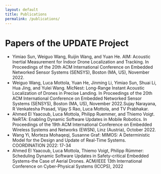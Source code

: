 ```yaml
---
layout: default
title: Publications
permalink: /publications/
---
```


# Papers of the UPDATE Project

* Yimiao Sun, Weiguo Wang, Ruijin Wang, and Yuan He. AIM: Acoustic Inertial Measurement for Indoor Drone Localization and Tracking. In Proceedings of the 20th ACM International Conference on Embedded Networked Sensor Systems (SENSYS), Boston (MA, US), November 2022.
* Weiguo Wang, Luca Mottola, Yuan He, Jinming Li, Yimiao Sun, Shuai Li, Hua Jing, and Yulei Wang. MicNest: Long-Range Instant Acoustic Localization of Drones in Precise Landing. In Proceedings of the 20th ACM International Conference on Embedded Networked Sensor Systems (SENSYS), Boston (MA, US), November 2022.Sujay Narayana, R Venkatesha Prasad, Vijay S Rao, Luca Mottola, and TV Prabhakar.
* Ahmed El Yaacoub, Luca Mottola, Philipp Ruemmer, and Thiemo Voigt. NeRTA: Enabling Dynamic Software Updates in Mobile Robotics.  In Proceedings of the 19th ACM International Conference on Embedded Wireless Systems and Networks (EWSN), Linz (Austria), October 2022.
* Wang Yi, Morteza Mohaqeqi, Susanne Graf: MIMOS: A Deterministic Model for the Design and Update of Real-Time Systems. COORDINATION 2022: 17-34 
* Ahmed El Yaacoub, Luca Mottola, Thiemo Voigt, Philipp Rümmer: Scheduling Dynamic Software Updates in Safety-critical Embedded Systems-the Case of Aerial Drones. ACM/IEEE 13th International Conference on Cyber-Physical Systems (ICCPS), 2022
